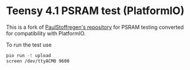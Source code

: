 # Teensy 4.1 PSRAM test (PlatformIO)

This is a fork of [PaulStoffregen's repository](https://github.com/PaulStoffregen/teensy41_psram_memtest) for PSRAM testing converted for compatibility with PlatformIO.

To run the test use
```bash
pio run -t upload
screen /dev/ttyACM0 9600
```
